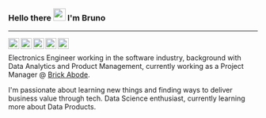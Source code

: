 ### Hello there <img src="https://media.giphy.com/media/hvRJCLFzcasrR4ia7z/giphy.gif" width="25px"> I'm Bruno
----------------------

<a href="https://www.linkedin.com/in/bruno-zimpel/"> <img align="left"
  alt="Bruno's LinkedIn" width="22px"
  src="https://raw.githubusercontent.com/TheDudeThatCode/TheDudeThatCode/master/Assets/Linkedin.svg"
  /> </a>

<a href="mailto:brunozimpel@gmail.com"> <img align="left" alt="Bruno's email"
  width="22px"
  src="https://raw.githubusercontent.com/TheDudeThatCode/TheDudeThatCode/master/Assets/Gmail.svg"
  /> </a>

<a href="https://github.com/brunozimpel"> <img align="left" alt="Bruno's Github"
  width="22px"
  src="https://raw.githubusercontent.com/peterthehan/peterthehan/master/assets/github.svg"
  /> </a>

<a href=https://www.instagram.com/brunozimpel/> <img align="left"
  alt="Bruno's Instagram" width="22px"
  src="https://raw.githubusercontent.com/TheDudeThatCode/TheDudeThatCode/master/Assets/Instagram.svg"
  /> </a>
  
<a href="https://open.spotify.com/user/22tbu2ca4z6xncdglwnxizdeq?si=54dc9857945d40b8">
  <img align="left" alt="Abhishek's Spotify" width="22px"
  src="https://raw.githubusercontent.com/peterthehan/peterthehan/master/assets/spotify.svg"
  /> </a>

<br/>

Electronics Engineer working in the software industry, background with Data
Analytics and Product Management, currently working as a Project Manager @
[Brick Abode](https://www.brickabode.com/).

I'm passionate about learning new things and finding ways to deliver business
value through tech. Data Science enthusiast, currently learning more about Data
Products.
